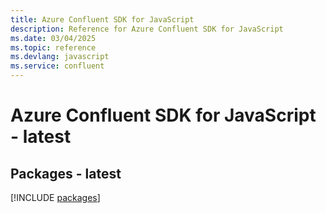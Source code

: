 ```yaml
---
title: Azure Confluent SDK for JavaScript
description: Reference for Azure Confluent SDK for JavaScript
ms.date: 03/04/2025
ms.topic: reference
ms.devlang: javascript
ms.service: confluent
---
```

# Azure Confluent SDK for JavaScript - latest
## Packages - latest
[!INCLUDE [packages](confluent-index.md)]